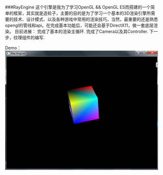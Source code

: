 ###RayEngine
这个引擎是我为了学习OpenGL && OpenGL ES而搭建的一个简单的框架，其实就是造轮子，主要的目的是为了学习一个基本的3D渲染引擎所需要的技术、设计模式、以及各种游戏中常用的渲染技巧，当然，最重要的还是熟悉opengl的管线和api。在完成基本功能后，可能还会基于DirectX11，做一套底层渲染。
目前进展：
完成了基本的渲染主循环.
完成了Camera以及其Controller.
下一步，纹理组件的编写.



Demo：
![BoxDemo:](Demo.png)


